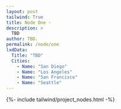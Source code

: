 ```yaml
---
layout: post
tailwind: True
title: Node One - 
description: >
  TBD
author: TBD.
permalink: /node/one
lxdData:
  Title: "TBD"
  Cities:
    - Name: "San Diego"
    - Name: "Los Angeles"
    - Name: "San Francisco"
    - Name: "Seattle"
---
```

{%- include tailwind/project_nodes.html -%}
